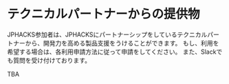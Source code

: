 # テクニカルパートナーからの提供物
JPHACKS参加者は、JPHACKSにパートナーシップをしているテクニカルパートナーから、開発力を高める製品支援をうけることができます。
もし、利用を希望する場合は、各利用申請方法に従って申請をしてください。
また、Slackでも質問を受け付けております。

TBA
